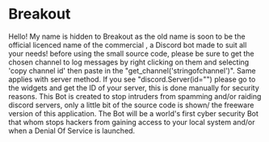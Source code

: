 # Breakout
Hello! My name is hidden to Breakout as the old name is soon to be the official licenced name of the commercial , a Discord bot made to suit all your needs!
before using the small source code, please be sure to get the chosen channel to log messages  by right clicking on them and selecting 'copy channel id' then 
paste in the "get_channel('stringofchannel')". Same applies with server method.
If you see  "discord.Server(id="") please go to the widgets and get the ID of your server, this is done manually for security reasons.
This Bot is created to stop intruders from spamming and/or raiding discord servers, only a little bit of the source code is shown/ the freeware version of this application.
The Bot will be a world's first cyber security Bot that whom stops hackers from gaining access to your local system and/or when a Denial Of Service is launched.


